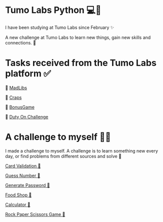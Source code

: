 # Tumo Labs Python 💻🐍

I have been studying at Tumo Labs since February ✨

A new challenge at Tumo Labs to learn new things, gain new skills and connections. 🚀

# Tasks received from the Tumo Labs platform ✅

🔵 [MadLibs](https://github.com/RozaKerobyan/TumoLabsPython/tree/master/MadLibs)

🔵 [Craps](https://github.com/RozaKerobyan/TumoLabsPython/tree/master/Craps)

🔵 [BonusGame](https://github.com/RozaKerobyan/TumoLabsPython/tree/master/BonusGame)

🔵 [Duty On Challenge](https://github.com/RozaKerobyan/TumoLabsPython/tree/master/Duty%20On%20Challenge)

# A challenge to myself 👩‍🚀

I made a challenge to myself. A challenge is to learn something new every day, or find problems from different sources and solve 🧩

[Card Validation 🔗](https://github.com/RozaKerobyan/TumoLabsPython/tree/master/card_validation)

[Guess Number 🔗](https://github.com/RozaKerobyan/TumoLabsPython/tree/master/guess_number)

[Generate Password 🔗](https://github.com/RozaKerobyan/TumoLabsPython/tree/master/generate_password)

[Food Shop 🔗](https://github.com/RozaKerobyan/TumoLabsPython/tree/master/food_shop)

[Calculator 🔗](https://github.com/RozaKerobyan/TumoLabsPython/tree/master/calculator)

[Rock Paper Scissors Game 🔗](https://github.com/RozaKerobyan/TumoLabsPython/tree/master/rock_paper_scissors)

